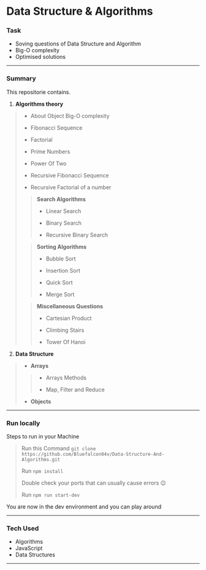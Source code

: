# Data Structure & Algorithms

### Task
- Soving questions of Data Structure and Algorithm 
- Big-O complexity
- Optimised solutions
----

### Summary
This repositorie contains.
1. **Algorithms theory**  
 >- About Object Big-O complexity
 >
 >- Fibonacci Sequence
 > 
 >- Factorial
 >
 >- Prime Numbers
 >
 >- Power Of Two
 >
 >- Recursive Fibonacci Sequence
 >
 >- Recursive Factorial of a number
 >
 >> **Search Algorithms**
 >>
 >>- Linear Search 
 >>
 >>- Binary Search
 >>
 >>- Recursive Binary Search
 >
 >> **Sorting Algorithms**
 >>
 >>- Bubble Sort
 >>
 >>- Insertion Sort
 >>
 >>- Quick Sort
 >>
 >>- Merge Sort
 >
 >> **Miscellaneous Questions** 
 >>
 >>- Cartesian Product
 >>
 >>- Climbing Stairs
 >>
 >>- Tower Of Hanoi

 2. **Data Structure**
 >- **Arrays**
 >>
 >>- Arrays Methods
 >>
 >>- Map, Filter and Reduce
 >
 >- **Objects** 
 >
***

### Run locally
Steps to run in your Machine
> Run this Command `git clone https://github.com/Bluefalcon04v/Data-Structure-And-Algorithms.git`
> 
> Run `npm install` 
> 
> Double check your ports that can usually cause errors 😉
> 
> Run `npm run start-dev`
>
You are now in the dev environment and you can play around

---

### Tech Used
- Algorithms
- JavaScript
- Data Structures
***